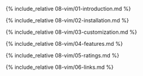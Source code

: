 {% include_relative 08-vim/01-introduction.md %}

{% include_relative 08-vim/02-installation.md %}

{% include_relative 08-vim/03-customization.md %}

{% include_relative 08-vim/04-features.md %}

{% include_relative 08-vim/05-ratings.md %}

{% include_relative 08-vim/06-links.md %}
